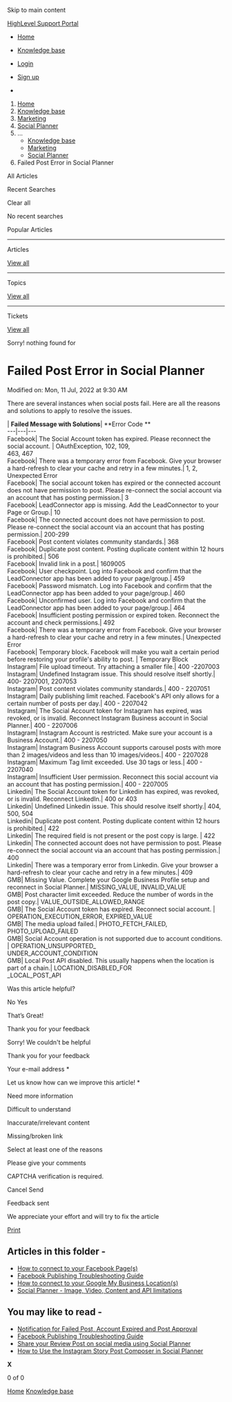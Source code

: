 Skip to main content

[ HighLevel Support Portal ](https://help.gohighlevel.com)

  * [ Home ](/support/home)
  * [ Knowledge base ](/support/solutions)

  * [Login](/support/login)
  * [Sign up](/support/signup)
  * 

  1. [Home](/support/home)
  2. [Knowledge base](/support/solutions)
  3. [Marketing](/support/solutions/48000449565)
  4. [Social Planner](/support/solutions/folders/48000684282)
  5. ... 
     * [Knowledge base](/support/solutions)
     * [Marketing](/support/solutions/48000449565)
     * [Social Planner](/support/solutions/folders/48000684282)
  6. Failed Post Error in Social Planner

All  Articles 

Recent Searches

Clear all

No recent searches

Popular Articles

* * *

Articles

[View all](/support/search/solutions)

* * *

Topics

[View all](/support/search/topics)

* * *

Tickets

[View all](/support/search/tickets)

Sorry! nothing found for   

# Failed Post Error in Social Planner

Modified on: Mon, 11 Jul, 2022 at 9:30 AM

There are several instances when social posts fail. Here are all the reasons and solutions to apply to resolve the issues.

| **Failed Message with Solutions**| **Error Code  **  
---|---|---  
Facebook| The Social Account token has expired. Please reconnect the social account. | OAuthException, 102, 109,  
 463, 467  
Facebook| There was a temporary error from Facebook. Give your browser a hard-refresh to clear your cache and retry in a few minutes.| 1, 2, Unexpected Error  
Facebook| The social account token has expired or the connected account does not have permission to post. Please re-connect the social account via an account that has posting permission.| 3  
Facebook| LeadConnector app is missing. Add the LeadConnector to your Page or Group.| 10  
Facebook| The connected account does not have permission to post. Please re-connect the social account via an account that has posting permission.| 200-299  
Facebook| Post content violates community standards.| 368  
Facebook| Duplicate post content. Posting duplicate content within 12 hours is prohibited.| 506  
Facebook| Invalid link in a post.| 1609005  
Facebook| User checkpoint. Log into Facebook and confirm that the LeadConnector app has been added to your page/group.| 459  
Facebook| Password mismatch. Log into Facebook and confirm that the LeadConnector app has been added to your page/group.| 460  
Facebook| Unconfirmed user. Log into Facebook and confirm that the LeadConnector app has been added to your page/group.| 464  
Facebook| Insufficient posting permission or expired token. Reconnect the account and check permissions.| 492  
Facebook| There was a temporary error from Facebook. Give your browser a hard-refresh to clear your cache and retry in a few minutes.| Unexpected Error  
Facebook| Temporary block. Facebook will make you wait a certain period before restoring your profile's ability to post. | Temporary Block  
Instagram| File upload timeout. Try attaching a smaller file.| 400 -2207003  
Instagram| Undefined Instagram issue. This should resolve itself shortly.| 400- 2207001, 2207053  
Instagram| Post content violates community standards.| 400 - 2207051  
Instagram| Daily publishing limit reached. Facebook's API only allows for a certain number of posts per day.| 400 - 2207042  
Instagram| The Social Account token for Instagram has expired, was revoked, or is invalid. Reconnect Instagram Business account in Social Planner.| 400 - 2207006  
Instagram| Instagram Account is restricted. Make sure your account is a Business Account.| 400 - 2207050  
Instagram| Instagram Business Account supports carousel posts with more than 2 images/videos and less than 10 images/videos.| 400 - 2207028  
Instagram| Maximum Tag limit exceeded. Use 30 tags or less.| 400 - 2207040  
Instagram| Insufficient User permission. Reconnect this social account via an account that has posting permission.| 400 - 2207005  
Linkedin| The Social Account token for Linkedin has expired, was revoked, or is invalid. Reconnect LinkedIn.| 400 or 403   
Linkedin| Undefined Linkedin issue. This should resolve itself shortly.| 404, 500, 504  
Linkedin| Duplicate post content. Posting duplicate content within 12 hours is prohibited.| 422  
Linkedin| The required field is not present or the post copy is large. | 422  
Linkedin| The connected account does not have permission to post. Please re-connect the social account via an account that has posting permission.| 400  
Linkedin| There was a temporary error from Linkedin. Give your browser a hard-refresh to clear your cache and retry in a few minutes.| 409  
GMB| Missing Value. Complete your Google Business Profile setup and reconnect in Social Planner.| MISSING_VALUE, INVALID_VALUE  
GMB| Post character limit exceeded. Reduce the number of words in the post copy.| VALUE_OUTSIDE_ALLOWED_RANGE  
GMB| The Social Account token has expired. Reconnect social account. | OPERATION_EXECUTION_ERROR, EXPIRED_VALUE  
GMB| The media upload failed.| PHOTO_FETCH_FAILED, PHOTO_UPLOAD_FAILED  
GMB| Social Account operation is not supported due to account conditions. | OPERATION_UNSUPPORTED_  
UNDER_ACCOUNT_CONDITION  
GMB| Local Post API disabled. This usually happens when the location is part of a chain.| LOCATION_DISABLED_FOR  
_LOCAL_POST_API  
  
Was this article helpful?

No  Yes 

That’s Great!

Thank you for your feedback

Sorry! We couldn't be helpful

Thank you for your feedback

Your e-mail address *

Let us know how can we improve this article! *

Need more information 

Difficult to understand 

Inaccurate/irrelevant content 

Missing/broken link 

Select at least one of the reasons 

Please give your comments 

CAPTCHA verification is required. 

Cancel  Send 

Feedback sent

We appreciate your effort and will try to fix the article

[Print](javascript:print\(\))

## Articles in this folder -

  * [How to connect to your Facebook Page(s)](/support/solutions/articles/48001210327-how-to-connect-to-your-facebook-page-s-)
  * [Facebook Publishing Troubleshooting Guide](/support/solutions/articles/48001210328-facebook-publishing-troubleshooting-guide)
  * [How to connect to your Google My Business Location(s)](/support/solutions/articles/48001210325-how-to-connect-to-your-google-my-business-location-s-)
  * [Social Planner - Image, Video, Content and API limitations](/support/solutions/articles/48001210585-social-planner-image-video-content-and-api-limitations)

## You may like to read -

  * [Notification for Failed Post, Account Expired and Post Approval](/support/solutions/articles/155000002407-notification-for-failed-post-account-expired-and-post-approval)
  * [Facebook Publishing Troubleshooting Guide](/support/solutions/articles/48001210328-facebook-publishing-troubleshooting-guide)
  * [Share your Review Post on social media using Social Planner](/support/solutions/articles/155000001620-share-your-review-post-on-social-media-using-social-planner)
  * [How to Use the Instagram Story Post Composer in Social Planner](/support/solutions/articles/48001240398-how-to-use-the-instagram-story-post-composer-in-social-planner)

**X**

0 of 0 []()

[Home](/support/home) [Knowledge base](/support/solutions)
